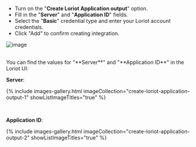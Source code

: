 - Turn on the "**Create Loriot Application output**" option. 
- Fill in the "**Server**" and "**Application ID**" fields.
- Select the "**Basic**" credential type and enter your Loriot account credentials.
- Click "Add" to confirm creating integration.

![image](https://img.thingsboard.io/user-guide/integrations/loriot/loriot-add-integration-4-2-pe.png)

<br>
You can find the values for "**Server**" and "**Application ID**" in the Loriot UI:

**Server**:

{% include images-gallery.html imageCollection="create-loriot-application-output-1" showListImageTitles="true" %}

<br>

**Application ID**:

{% include images-gallery.html imageCollection="create-loriot-application-output-2" showListImageTitles="true" %}